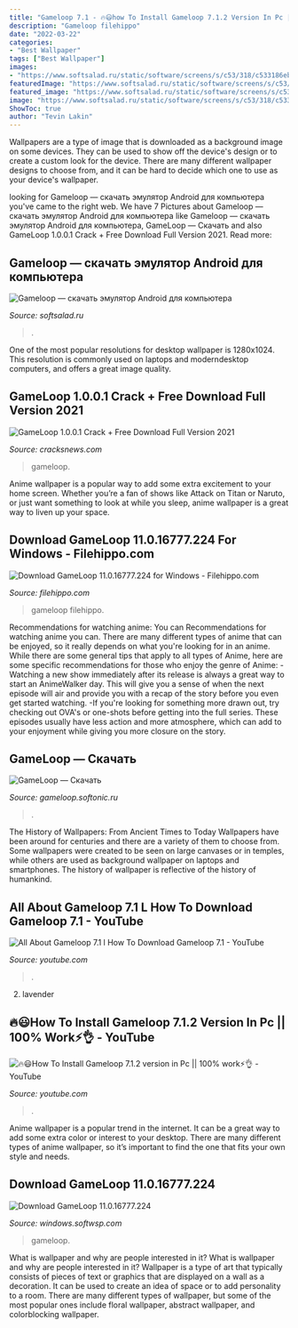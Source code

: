 ```yaml
---
title: "Gameloop 7.1 - 🔥😃how To Install Gameloop 7.1.2 Version In Pc || 100% Work⚡👌"
description: "Gameloop filehippo"
date: "2022-03-22"
categories:
- "Best Wallpaper"
tags: ["Best Wallpaper"]
images:
- "https://www.softsalad.ru/static/software/screens/s/c53/318/c533186eb2aebc41.png"
featuredImage: "https://www.softsalad.ru/static/software/screens/s/c53/318/c533186eb2aebc41.png"
featured_image: "https://www.softsalad.ru/static/software/screens/s/c53/318/c533186eb2aebc41.png"
image: "https://www.softsalad.ru/static/software/screens/s/c53/318/c533186eb2aebc41.png"
ShowToc: true
author: "Tevin Lakin"
---
```



Wallpapers are a type of image that is downloaded as a background image on some devices. They can be used to show off the device's design or to create a custom look for the device. There are many different wallpaper designs to choose from, and it can be hard to decide which one to use as your device's wallpaper.

	

		
looking for Gameloop — скачать эмулятор Android для компьютера you've came to the right web. We have 7 Pictures about Gameloop — скачать эмулятор Android для компьютера like Gameloop — скачать эмулятор Android для компьютера, GameLoop — Скачать and also GameLoop 1.0.0.1 Crack + Free Download Full Version 2021. Read more:
		
    
## Gameloop — скачать эмулятор Android для компьютера

<img loading=lazy src="https://www.softsalad.ru/static/software/screens/s/c53/318/c533186eb2aebc41.png" onerror="this.onerror=null;this.src='https://tse3.mm.bing.net/th?id=OIP.tR_1lkKvmxpScXb9KzDlTAAAAA&amp;pid=15.1';" alt="Gameloop — скачать эмулятор Android для компьютера">

_Source: softsalad.ru_

>. 

	

One of the most popular resolutions for desktop wallpaper is 1280x1024. This resolution is commonly used on laptops and moderndesktop computers, and offers a great image quality.

    
## GameLoop 1.0.0.1 Crack + Free Download Full Version 2021

<img loading=lazy src="https://i0.wp.com/cracksnews.com/wp-content/uploads/2021/05/GameLoop...-1.jpg?w=400&amp;ssl=1" onerror="this.onerror=null;this.src='https://tse3.mm.bing.net/th?id=OIP.S6lEOwYS5-jFm1kFSbbE6wAAAA&amp;pid=15.1';" alt="GameLoop 1.0.0.1 Crack + Free Download Full Version 2021">

_Source: cracksnews.com_

>gameloop. 

	

Anime wallpaper is a popular way to add some extra excitement to your home screen. Whether you’re a fan of shows like Attack on Titan or Naruto, or just want something to look at while you sleep, anime wallpaper is a great way to liven up your space.

    
## Download GameLoop 11.0.16777.224 For Windows - Filehippo.com

<img loading=lazy src="https://sc.filehippo.net/images/t_app-cover-l,f_auto/p/76ff36e1-af42-45cb-bf42-6272a795513e/3476482185/gameloop-Gameloop.jpg" onerror="this.onerror=null;this.src='https://tse3.mm.bing.net/th?id=OIP.X_xNnUUpmgLSYa_thPlikgHaET&amp;pid=15.1';" alt="Download GameLoop 11.0.16777.224 for Windows - Filehippo.com">

_Source: filehippo.com_

>gameloop filehippo. 

	

Recommendations for watching anime: You can
Recommendations for watching anime you can. There are many different types of anime that can be enjoyed, so it really depends on what you're looking for in an anime. While there are some general tips that apply to all types of Anime, here are some specific recommendations for those who enjoy the genre of Anime: 
-Watching a new show immediately after its release is always a great way to start an AnimeWalker day. This will give you a sense of when the next episode will air and provide you with a recap of the story before you even get started watching. 
-If you're looking for something more drawn out, try checking out OVA's or one-shots before getting into the full series. These episodes usually have less action and more atmosphere, which can add to your enjoyment while giving you more closure on the story.

    
## GameLoop — Скачать

<img loading=lazy src="https://images.sftcdn.net/images/t_app-cover-l,f_auto/p/76ff36e1-af42-45cb-bf42-6272a795513e/3787957565/gameloop-gameloop_screenshot_1.jpg" onerror="this.onerror=null;this.src='https://tse2.mm.bing.net/th?id=OIP.9tDIEQ1DxEdEN65iqSpLdAHaEK&amp;pid=15.1';" alt="GameLoop — Скачать">

_Source: gameloop.softonic.ru_

>. 

	

The History of Wallpapers: From Ancient Times to Today
Wallpapers have been around for centuries and there are a variety of them to choose from. Some wallpapers were created to be seen on large canvases or in temples, while others are used as background wallpaper on laptops and smartphones. The history of wallpaper is reflective of the history of humankind.

    
## All About Gameloop 7.1 L How To Download Gameloop 7.1 - YouTube

<img loading=lazy src="https://i.ytimg.com/vi/MVx_ZFvXXvE/maxresdefault.jpg" onerror="this.onerror=null;this.src='https://tse3.mm.bing.net/th?id=OIP.igh86F5tNq9MHK0vK2LwyQHaEK&amp;pid=15.1';" alt="All About Gameloop 7.1 l How To Download Gameloop 7.1 - YouTube">

_Source: youtube.com_

>. 

	

2. lavender 

    
## 🔥😃How To Install Gameloop 7.1.2 Version In Pc || 100% Work⚡👌 - YouTube

<img loading=lazy src="https://i.ytimg.com/vi/KdObPJ0dcZ0/maxresdefault.jpg" onerror="this.onerror=null;this.src='https://tse1.mm.bing.net/th?id=OIP.Odsfv5rGYJTW0mWewuLgwgHaEK&amp;pid=15.1';" alt="🔥😃How To Install Gameloop 7.1.2 version in Pc || 100% work⚡👌 - YouTube">

_Source: youtube.com_

>. 

	

Anime wallpaper is a popular trend in the internet. It can be a great way to add some extra color or interest to your desktop. There are many different types of anime wallpaper, so it’s important to find the one that fits your own style and needs.

    
## Download GameLoop 11.0.16777.224

<img loading=lazy src="https://download.softwsp.com/sites/13/2019/10/gameloop-002.jpg" onerror="this.onerror=null;this.src='https://tse4.mm.bing.net/th?id=OIP.2QdQjPlTxKnBdCOPrR-yHAHaER&amp;pid=15.1';" alt="Download GameLoop 11.0.16777.224">

_Source: windows.softwsp.com_

>gameloop. 

	

What is wallpaper and why are people interested in it?
What is wallpaper and why are people interested in it?
Wallpaper is a type of art that typically consists of pieces of text or graphics that are displayed on a wall as a decoration. It can be used to create an idea of space or to add personality to a room. There are many different types of wallpaper, but some of the most popular ones include floral wallpaper, abstract wallpaper, and colorblocking wallpaper.

